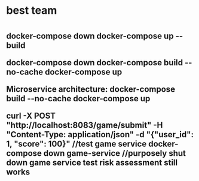 <H1> best team <H1>

<h2>


docker-compose down
docker-compose up --build

docker-compose down
docker-compose build --no-cache
docker-compose up







Microservice architecture:
docker-compose build --no-cache
docker-compose up

curl -X POST "http://localhost:8083/game/submit" -H "Content-Type: application/json" -d "{\"user_id\": 1, \"score\": 100}" //test game service
docker-compose down game-service                                                                                           //purposely shut down game service
test risk assessment still works